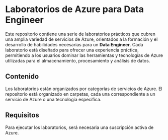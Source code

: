 # Laboratorios de Azure para Data Engineer

Este repositorio contiene una serie de laboratorios prácticos que cubren una amplia variedad de servicios de Azure, orientados a la formación y el desarrollo de habilidades necesarias para un **Data Engineer**. Cada laboratorio está diseñado para ofrecer una experiencia práctica, permitiendo a los usuarios dominar las herramientas y tecnologías de Azure utilizadas para el almacenamiento, procesamiento y análisis de datos.

## Contenido

Los laboratorios están organizados por categorías de servicios de Azure. 
El repositorio está organizado en carpetas, cada una correspondiente a un servicio de Azure o una tecnología específica.

## Requisitos

Para ejecutar los laboratorios, será necesaria una suscripción activa de Azure.

